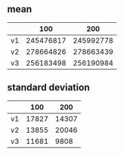 ## mean
| |100|200|
|---|---|---|
|v1|245476817|245992778|
|v2|278664826|278663439|
|v3|256183498|256190984|
## standard deviation
| |100|200|
|---|---|---|
|v1|17827|14307|
|v2|13855|20046|
|v3|11681|9808|
